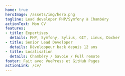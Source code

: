 ```yaml
---
home: true
heroImage: /assets/img/hero.png
tagline: Lead developer PHP/Symfony à Chambéry
actionText: Mon CV
features:
- title: Expertises
  details: PHP, Symfony, Sylius, GIT, Linux, Docker
- title: Senior Lead Developer
  details: Développeur back depuis 12 ans
- title: Localisation
  details: Chambéry / Savoie / Full remote
footer: Fait avec VuePress et GitHub Pages
actionLink: /cv/
---
```

